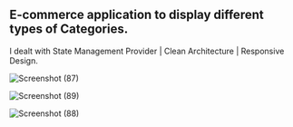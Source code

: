 
## E-commerce application to display different types of Categories.
I dealt with State Management Provider | Clean Architecture | Responsive Design.


![Screenshot (87)](https://github.com/hadiaHani/E-commerceApp_withAnAdminApp/assets/72935798/b4fd92ac-60ee-469b-80f6-6497ab9a0de6)

![Screenshot (89)](https://github.com/hadiaHani/E-commerceApp_withAnAdminApp/assets/72935798/b4c3d875-bd07-4eba-b7b5-6dbe2e15c4cd)

![Screenshot (88)](https://github.com/hadiaHani/E-commerceApp_withAnAdminApp/assets/72935798/1c02776a-60c3-42ed-86a7-08717eb7781f)

